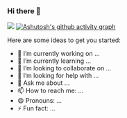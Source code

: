 ### Hi there 👋

![](https://github-readme-stats.vercel.app/api?username=zhuzhile&show_icons=true&theme=radical)
[![Ashutosh's github activity graph](https://activity-graph.herokuapp.com/graph?username=zhuzhile&theme=github)](https://github.com/ashutosh00710/github-readme-activity-graph)


Here are some ideas to get you started:

- 🔭 I’m currently working on ...
- 🌱 I’m currently learning ...
- 👯 I’m looking to collaborate on ...
- 🤔 I’m looking for help with ...
- 💬 Ask me about ...
- 📫 How to reach me: ...
- 😄 Pronouns: ...
- ⚡ Fun fact: ...
